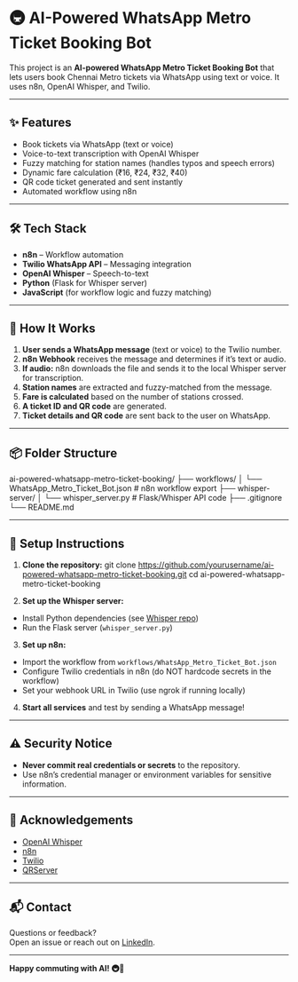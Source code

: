 # 🚇 AI-Powered WhatsApp Metro Ticket Booking Bot

This project is an **AI-powered WhatsApp Metro Ticket Booking Bot** that lets users book Chennai Metro tickets via WhatsApp using text or voice. It uses n8n, OpenAI Whisper, and Twilio.

---

## ✨ Features

- Book tickets via WhatsApp (text or voice)
- Voice-to-text transcription with OpenAI Whisper
- Fuzzy matching for station names (handles typos and speech errors)
- Dynamic fare calculation (₹16, ₹24, ₹32, ₹40)
- QR code ticket generated and sent instantly
- Automated workflow using n8n

---

## 🛠️ Tech Stack

- **n8n** – Workflow automation
- **Twilio WhatsApp API** – Messaging integration
- **OpenAI Whisper** – Speech-to-text
- **Python** (Flask for Whisper server)
- **JavaScript** (for workflow logic and fuzzy matching)

---

## 🚀 How It Works

1. **User sends a WhatsApp message** (text or voice) to the Twilio number.
2. **n8n Webhook** receives the message and determines if it’s text or audio.
3. **If audio:** n8n downloads the file and sends it to the local Whisper server for transcription.
4. **Station names** are extracted and fuzzy-matched from the message.
5. **Fare is calculated** based on the number of stations crossed.
6. **A ticket ID and QR code** are generated.
7. **Ticket details and QR code** are sent back to the user on WhatsApp.

---

## 📦 Folder Structure

ai-powered-whatsapp-metro-ticket-booking/
├── workflows/
│ └── WhatsApp_Metro_Ticket_Bot.json # n8n workflow export
├── whisper-server/
│ └── whisper_server.py # Flask/Whisper API code
├── .gitignore
└── README.md

---

## 📝 Setup Instructions

1. **Clone the repository:**
git clone https://github.com/yourusername/ai-powered-whatsapp-metro-ticket-booking.git
cd ai-powered-whatsapp-metro-ticket-booking

2. **Set up the Whisper server:**
- Install Python dependencies (see [Whisper repo](https://github.com/openai/whisper))
- Run the Flask server (`whisper_server.py`)
3. **Set up n8n:**
- Import the workflow from `workflows/WhatsApp_Metro_Ticket_Bot.json`
- Configure Twilio credentials in n8n (do NOT hardcode secrets in the workflow)
- Set your webhook URL in Twilio (use ngrok if running locally)
4. **Start all services** and test by sending a WhatsApp message!

---

## ⚠️ Security Notice

- **Never commit real credentials or secrets** to the repository.
- Use n8n’s credential manager or environment variables for sensitive information.

---

## 🙌 Acknowledgements

- [OpenAI Whisper](https://github.com/openai/whisper)
- [n8n](https://n8n.io/)
- [Twilio](https://www.twilio.com/)
- [QRServer](https://goqr.me/api/)

---

## 📬 Contact

Questions or feedback?  
Open an issue or reach out on [LinkedIn](https://www.linkedin.com/in/dineshk4rthick/).

---

**Happy commuting with AI! 🚇🤖**
